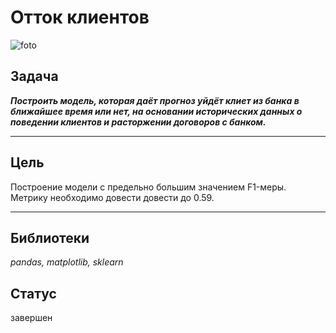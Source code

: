 # Отток клиентов
![foto](https://avatars.mds.yandex.net/i?id=54c831b9f35fc7443d000015eeffa85279c5b75b-8567615-images-thumbs&n=13)

## Задача
***Построить модель, которая даёт прогноз уйдёт клиет из банка в ближайшее время или нет, на основании исторических данных  о поведении клиентов и расторжении договоров с банком.***

--------------------
## Цель
Построение модели  с предельно большим значением F1-меры. Метрику необходимо довести довести до 0.59.

--------------------

## Библиотеки

*pandas, matplotlib, sklearn*

## Статус
завершен
